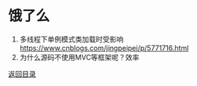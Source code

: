 # 饿了么
1. 多线程下单例模式类加载时受影响
https://www.cnblogs.com/jingpeipei/p/5771716.html
2. 为什么源码不使用MVC等框架呢？效率

[返回目录](../../CONTENTS.md)